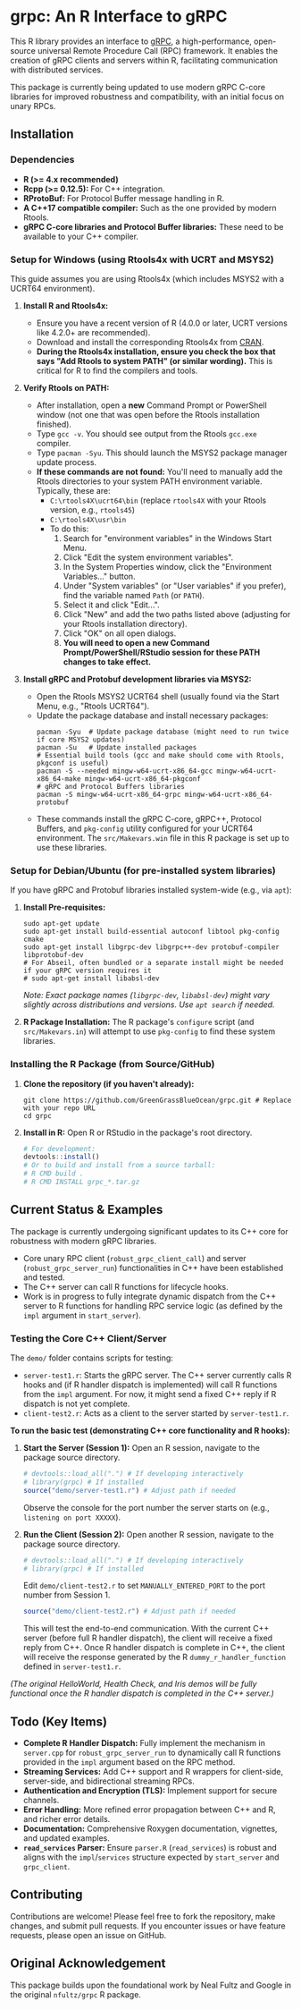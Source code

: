 # grpc: An R Interface to gRPC

This R library provides an interface to [gRPC](https://grpc.io/), a high-performance, open-source universal Remote Procedure Call (RPC) framework. It enables the creation of gRPC clients and servers within R, facilitating communication with distributed services.

This package is currently being updated to use modern gRPC C-core libraries for improved robustness and compatibility, with an initial focus on unary RPCs.

## Installation

### Dependencies

*   **R (>= 4.x recommended)**
*   **Rcpp (>= 0.12.5):** For C++ integration.
*   **RProtoBuf:** For Protocol Buffer message handling in R.
*   **A C++17 compatible compiler:** Such as the one provided by modern Rtools.
*   **gRPC C-core libraries and Protocol Buffer libraries:** These need to be available to your C++ compiler.

### Setup for Windows (using Rtools4x with UCRT and MSYS2)

This guide assumes you are using Rtools4x (which includes MSYS2 with a UCRT64 environment).

1.  **Install R and Rtools4x:**
    *   Ensure you have a recent version of R (4.0.0 or later, UCRT versions like 4.2.0+ are recommended).
    *   Download and install the corresponding Rtools4x from [CRAN](https://cran.r-project.org/bin/windows/Rtools/).
    *   **During the Rtools4x installation, ensure you check the box that says "Add Rtools to system PATH" (or similar wording).** This is critical for R to find the compilers and tools.

2.  **Verify Rtools on PATH:**
    *   After installation, open a **new** Command Prompt or PowerShell window (not one that was open before the Rtools installation finished).
    *   Type `gcc -v`. You should see output from the Rtools `gcc.exe` compiler.
    *   Type `pacman -Syu`. This should launch the MSYS2 package manager update process.
    *   **If these commands are not found:** You'll need to manually add the Rtools directories to your system PATH environment variable. Typically, these are:
        *   `C:\rtools4X\ucrt64\bin` (replace `rtools4X` with your Rtools version, e.g., `rtools45`)
        *   `C:\rtools4X\usr\bin`
        *   To do this:
            1.  Search for "environment variables" in the Windows Start Menu.
            2.  Click "Edit the system environment variables".
            3.  In the System Properties window, click the "Environment Variables..." button.
            4.  Under "System variables" (or "User variables" if you prefer), find the variable named `Path` (or `PATH`).
            5.  Select it and click "Edit...".
            6.  Click "New" and add the two paths listed above (adjusting for your Rtools installation directory).
            7.  Click "OK" on all open dialogs.
            8.  **You will need to open a new Command Prompt/PowerShell/RStudio session for these PATH changes to take effect.**

3.  **Install gRPC and Protobuf development libraries via MSYS2:**
    *   Open the Rtools MSYS2 UCRT64 shell (usually found via the Start Menu, e.g., "Rtools UCRT64").
    *   Update the package database and install necessary packages:
        ```shell
        pacman -Syu  # Update package database (might need to run twice if core MSYS2 updates)
        pacman -Su   # Update installed packages
        # Essential build tools (gcc and make should come with Rtools, pkgconf is useful)
        pacman -S --needed mingw-w64-ucrt-x86_64-gcc mingw-w64-ucrt-x86_64-make mingw-w64-ucrt-x86_64-pkgconf 
        # gRPC and Protocol Buffers libraries
        pacman -S mingw-w64-ucrt-x86_64-grpc mingw-w64-ucrt-x86_64-protobuf
        ```
    *   These commands install the gRPC C-core, gRPC++, Protocol Buffers, and `pkg-config` utility configured for your UCRT64 environment. The `src/Makevars.win` file in this R package is set up to use these libraries.

### Setup for Debian/Ubuntu (for pre-installed system libraries)

If you have gRPC and Protobuf libraries installed system-wide (e.g., via `apt`):

1.  **Install Pre-requisites:**
    ```shell
    sudo apt-get update
    sudo apt-get install build-essential autoconf libtool pkg-config cmake
    sudo apt-get install libgrpc-dev libgrpc++-dev protobuf-compiler libprotobuf-dev
    # For Abseil, often bundled or a separate install might be needed if your gRPC version requires it
    # sudo apt-get install libabsl-dev 
    ```
    *Note: Exact package names (`libgrpc-dev`, `libabsl-dev`) might vary slightly across distributions and versions. Use `apt search` if needed.*

2.  **R Package Installation:**
    The R package's `configure` script (and `src/Makevars.in`) will attempt to use `pkg-config` to find these system libraries.

### Installing the R Package (from Source/GitHub)

1.  **Clone the repository (if you haven't already):**
    ```shell
    git clone https://github.com/GreenGrassBlueOcean/grpc.git # Replace with your repo URL
    cd grpc
    ```
2.  **Install in R:**
    Open R or RStudio in the package's root directory.
    ```R
    # For development:
    devtools::install() 
    # Or to build and install from a source tarball:
    # R CMD build .
    # R CMD INSTALL grpc_*.tar.gz
    ```

## Current Status & Examples

The package is currently undergoing significant updates to its C++ core for robustness with modern gRPC libraries.
*   Core unary RPC client (`robust_grpc_client_call`) and server (`robust_grpc_server_run`) functionalities in C++ have been established and tested.
*   The C++ server can call R functions for lifecycle hooks.
*   Work is in progress to fully integrate dynamic dispatch from the C++ server to R functions for handling RPC service logic (as defined by the `impl` argument in `start_server`).

### Testing the Core C++ Client/Server

The `demo/` folder contains scripts for testing:
*   `server-test1.r`: Starts the gRPC server. The C++ server currently calls R hooks and (if R handler dispatch is implemented) will call R functions from the `impl` argument. For now, it might send a fixed C++ reply if R dispatch is not yet complete.
*   `client-test2.r`: Acts as a client to the server started by `server-test1.r`.

**To run the basic test (demonstrating C++ core functionality and R hooks):**

1.  **Start the Server (Session 1):**
    Open an R session, navigate to the package source directory.
    ```R
    # devtools::load_all(".") # If developing interactively
    # library(grpc) # If installed
    source("demo/server-test1.r") # Adjust path if needed
    ```
    Observe the console for the port number the server starts on (e.g., `listening on port XXXXX`).

2.  **Run the Client (Session 2):**
    Open another R session, navigate to the package source directory.
    ```R
    # devtools::load_all(".") # If developing interactively
    # library(grpc) # If installed
    ```
    Edit `demo/client-test2.r` to set `MANUALLY_ENTERED_PORT` to the port number from Session 1.
    ```R
    source("demo/client-test2.r") # Adjust path if needed
    ```
    This will test the end-to-end communication. With the current C++ server (before full R handler dispatch), the client will receive a fixed reply from C++. Once R handler dispatch is complete in C++, the client will receive the response generated by the R `dummy_r_handler_function` defined in `server-test1.r`.

*(The original HelloWorld, Health Check, and Iris demos will be fully functional once the R handler dispatch is completed in the C++ server.)*

## Todo (Key Items)

*   **Complete R Handler Dispatch:** Fully implement the mechanism in `server.cpp` for `robust_grpc_server_run` to dynamically call R functions provided in the `impl` argument based on the RPC method.
*   **Streaming Services:** Add C++ support and R wrappers for client-side, server-side, and bidirectional streaming RPCs.
*   **Authentication and Encryption (TLS):** Implement support for secure channels.
*   **Error Handling:** More refined error propagation between C++ and R, and richer error details.
*   **Documentation:** Comprehensive Roxygen documentation, vignettes, and updated examples.
*   **`read_services` Parser:** Ensure `parser.R` (`read_services`) is robust and aligns with the `impl`/`services` structure expected by `start_server` and `grpc_client`.

## Contributing

Contributions are welcome! Please feel free to fork the repository, make changes, and submit pull requests. If you encounter issues or have feature requests, please open an issue on GitHub.

## Original Acknowledgement
This package builds upon the foundational work by Neal Fultz and Google in the original `nfultz/grpc` R package.
